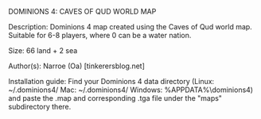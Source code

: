 DOMINIONS 4: CAVES OF QUD WORLD MAP

Description: Dominions 4 map created using the Caves of Qud world map. Suitable for 6-8 players, where 0 can be a water nation.

Size: 66 land + 2 sea

Author(s): Narroe (Oa) [tinkerersblog.net]

Installation guide: Find your Dominions 4 data directory (Linux: ~/.dominions4/ Mac: ~/.dominions4/ Windows: %APPDATA%\dominions4\) and paste the .map and corresponding .tga file under the "maps" subdirectory there.
